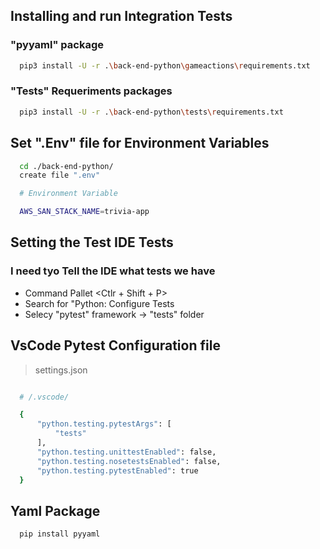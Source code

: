 ## Installing and run Integration Tests  
### "pyyaml" package
```bash
  pip3 install -U -r .\back-end-python\gameactions\requirements.txt
```

### "Tests" Requeriments packages
```bash
  pip3 install -U -r .\back-end-python\tests\requirements.txt 
```

## Set ".Env" file for Environment Variables

```bash
  cd ./back-end-python/
  create file ".env"

  # Environment Variable

  AWS_SAN_STACK_NAME=trivia-app
```

## Setting the Test IDE Tests
### I need tyo Tell the IDE what tests we have

* Command Pallet <Ctlr + Shift + P>
* Search for "Python: Configure Tests
* Selecy "pytest" framework -> "tests" folder

## VsCode Pytest Configuration file
>settings.json
```bash

  # /.vscode/

  {
      "python.testing.pytestArgs": [
          "tests"
      ],
      "python.testing.unittestEnabled": false,
      "python.testing.nosetestsEnabled": false,
      "python.testing.pytestEnabled": true
  }
```

## Yaml Package
```bash
  pip install pyyaml
```

